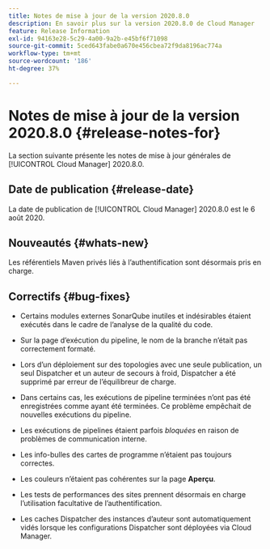```yaml
---
title: Notes de mise à jour de la version 2020.8.0
description: En savoir plus sur la version 2020.8.0 de Cloud Manager
feature: Release Information
exl-id: 94163e28-5c29-4a00-9a2b-e45bf6f71098
source-git-commit: 5ced643fabe0a670e456cbea72f9da8196ac774a
workflow-type: tm+mt
source-wordcount: '186'
ht-degree: 37%

---
```


# Notes de mise à jour de la version 2020.8.0 {#release-notes-for}

La section suivante présente les notes de mise à jour générales de [!UICONTROL Cloud Manager] 2020.8.0.

## Date de publication {#release-date}

La date de publication de [!UICONTROL Cloud Manager] 2020.8.0 est le 6 août 2020.

## Nouveautés {#whats-new}

Les référentiels Maven privés liés à l’authentification sont désormais pris en charge.

## Correctifs {#bug-fixes}

* Certains modules externes SonarQube inutiles et indésirables étaient exécutés dans le cadre de l’analyse de la qualité du code.

* Sur la page d’exécution du pipeline, le nom de la branche n’était pas correctement formaté.

* Lors d’un déploiement sur des topologies avec une seule publication, un seul Dispatcher et un auteur de secours à froid, Dispatcher a été supprimé par erreur de l’équilibreur de charge.

* Dans certains cas, les exécutions de pipeline terminées n’ont pas été enregistrées comme ayant été terminées. Ce problème empêchait de nouvelles exécutions du pipeline.

* Les exécutions de pipelines étaient parfois *bloquées* en raison de problèmes de communication interne.

* Les info-bulles des cartes de programme n’étaient pas toujours correctes.

* Les couleurs n’étaient pas cohérentes sur la page **Aperçu**.

* Les tests de performances des sites prennent désormais en charge l’utilisation facultative de l’authentification.

* Les caches Dispatcher des instances d’auteur sont automatiquement vidés lorsque les configurations Dispatcher sont déployées via Cloud Manager.
